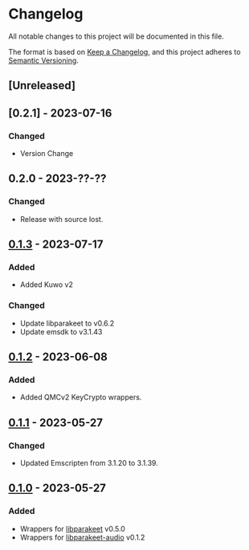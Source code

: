 # Changelog

All notable changes to this project will be documented in this file.

The format is based on [Keep a Changelog](https://keepachangelog.com/en/1.0.0/),
and this project adheres to [Semantic Versioning](https://semver.org/spec/v2.0.0.html).

## [Unreleased]

## [0.2.1] - 2023-07-16

### Changed

- Version Change

## 0.2.0 - 2023-??-??

### Changed

- Release with source lost.

## [0.1.3] - 2023-07-17

### Added

- Added Kuwo v2

### Changed

- Update libparakeet to v0.6.2
- Update emsdk to v3.1.43

## [0.1.2] - 2023-06-08

### Added

- Added QMCv2 KeyCrypto wrappers.

## [0.1.1] - 2023-05-27

### Changed

- Updated Emscripten from 3.1.20 to 3.1.39.

## [0.1.0] - 2023-05-27

### Added

- Wrappers for [libparakeet] v0.5.0
- Wrappers for [libparakeet-audio] v0.1.2

[libparakeet]: https://github.com/parakeet-rs/libparakeet
[libparakeet-audio]: https://github.com/parakeet-rs/libparakeet-audio
[0.1.0]: https://github.com/parakeet-rs/libparakeet-js/commits/v0.1.0
[0.1.1]: https://github.com/parakeet-rs/libparakeet-js/compare/v0.1.0...v0.1.1
[0.1.2]: https://github.com/parakeet-rs/libparakeet-js/compare/v0.1.1...v0.1.2
[0.1.3]: https://github.com/parakeet-rs/libparakeet-js/compare/v0.1.2...v0.1.3
